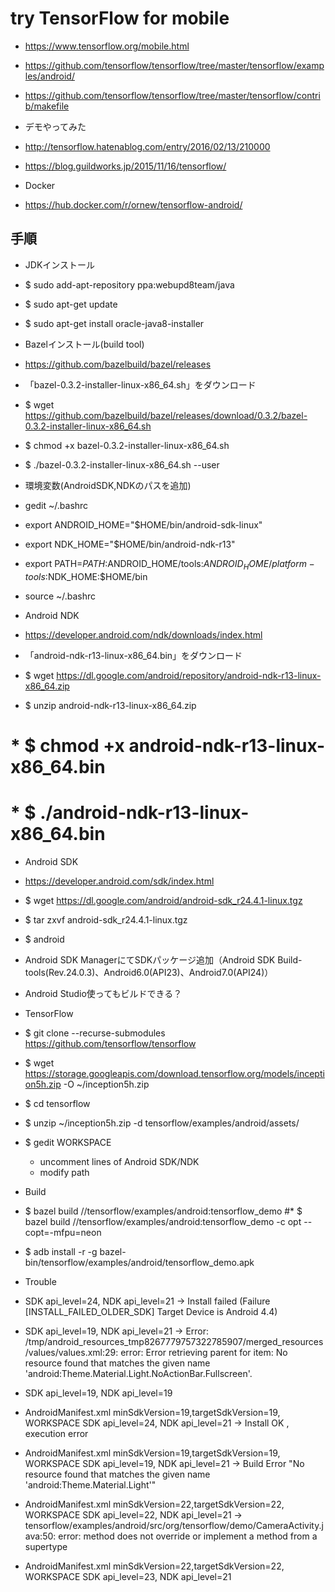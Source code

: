 # try TensorFlow for mobile

* https://www.tensorflow.org/mobile.html
* https://github.com/tensorflow/tensorflow/tree/master/tensorflow/examples/android/
* https://github.com/tensorflow/tensorflow/tree/master/tensorflow/contrib/makefile

* デモやってみた
 * http://tensorflow.hatenablog.com/entry/2016/02/13/210000
 * https://blog.guildworks.jp/2015/11/16/tensorflow/

* Docker
 * https://hub.docker.com/r/ornew/tensorflow-android/

## 手順

* JDKインストール

 * $ sudo add-apt-repository ppa:webupd8team/java
 * $ sudo apt-get update
 * $ sudo apt-get install oracle-java8-installer

* Bazelインストール(build tool)

 * https://github.com/bazelbuild/bazel/releases
 * 「bazel-0.3.2-installer-linux-x86_64.sh」をダウンロード
 * $ wget https://github.com/bazelbuild/bazel/releases/download/0.3.2/bazel-0.3.2-installer-linux-x86_64.sh
 * $ chmod +x bazel-0.3.2-installer-linux-x86_64.sh
 * $ ./bazel-0.3.2-installer-linux-x86_64.sh --user

* 環境変数(AndroidSDK,NDKのパスを追加)

 * gedit ~/.bashrc
 * export ANDROID_HOME="$HOME/bin/android-sdk-linux"
 * export NDK_HOME="$HOME/bin/android-ndk-r13"
 * export PATH=$PATH:$ANDROID_HOME/tools:$ANDROID_HOME/platform-tools:$NDK_HOME:$HOME/bin
 * source ~/.bashrc

* Android NDK

 * https://developer.android.com/ndk/downloads/index.html
 * 「android-ndk-r13-linux-x86_64.bin」をダウンロード
 * $ wget https://dl.google.com/android/repository/android-ndk-r13-linux-x86_64.zip
 * $ unzip android-ndk-r13-linux-x86_64.zip
# * $ chmod +x android-ndk-r13-linux-x86_64.bin
# * $ ./android-ndk-r13-linux-x86_64.bin

* Android SDK

 * https://developer.android.com/sdk/index.html
 * $ wget https://dl.google.com/android/android-sdk_r24.4.1-linux.tgz
 * $ tar zxvf android-sdk_r24.4.1-linux.tgz
 * $ android
 * Android SDK ManagerにてSDKパッケージ追加（Android SDK Build-tools(Rev.24.0.3)、Android6.0(API23)、Android7.0(API24)）

  * Android Studio使ってもビルドできる？

* TensorFlow

 * $ git clone --recurse-submodules https://github.com/tensorflow/tensorflow
 * $ wget https://storage.googleapis.com/download.tensorflow.org/models/inception5h.zip -O ~/inception5h.zip
 * $ cd tensorflow
 * $ unzip ~/inception5h.zip -d tensorflow/examples/android/assets/
 * $ gedit WORKSPACE
	* uncomment lines of Android SDK/NDK
	* modify path
* Build

 * $ bazel build //tensorflow/examples/android:tensorflow_demo
 #* $ bazel build //tensorflow/examples/android:tensorflow_demo -c opt --copt=-mfpu=neon


 * $ adb install -r -g bazel-bin/tensorflow/examples/android/tensorflow_demo.apk

* Trouble
 * SDK api_level=24, NDK api_level=21  -> Install failed (Failure [INSTALL_FAILED_OLDER_SDK] Target Device is Android 4.4)
 * SDK api_level=19, NDK api_level=21  -> Error: /tmp/android_resources_tmp8267779757322785907/merged_resources/values/values.xml:29: error: Error retrieving parent for item: No resource found that matches the given name 'android:Theme.Material.Light.NoActionBar.Fullscreen'.
 * SDK api_level=19, NDK api_level=19

 * AndroidManifest.xml minSdkVersion=19,targetSdkVersion=19, WORKSPACE SDK api_level=24, NDK api_level=21
   -> Install OK , execution error

 * AndroidManifest.xml minSdkVersion=19,targetSdkVersion=19, WORKSPACE SDK api_level=19, NDK api_level=21
   -> Build Error "No resource found that matches the given name 'android:Theme.Material.Light'"

 * AndroidManifest.xml minSdkVersion=22,targetSdkVersion=22, WORKSPACE SDK api_level=22, NDK api_level=21
   -> tensorflow/examples/android/src/org/tensorflow/demo/CameraActivity.java:50: error: method does not override or implement a method from a supertype

 * AndroidManifest.xml minSdkVersion=22,targetSdkVersion=22, WORKSPACE SDK api_level=23, NDK api_level=21



